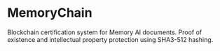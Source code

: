 # MemoryChain
Blockchain certification system for Memory AI documents. Proof of existence and intellectual property protection using SHA3-512 hashing.
